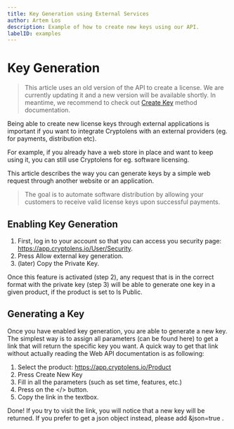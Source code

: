 ```yaml
---
title: Key Generation using External Services
author: Artem Los
description: Example of how to create new keys using our API.
labelID: examples
---
```


# Key Generation

> This article uses an old version of the API to create a license. We are currently updating it and a new version will be available shortly. In meantime,
we recommend to check out [Create Key](https://app.cryptolens.io/docs/api/v3/CreateKey) method documentation.

Being able to create new license keys through external applications is important if you want to integrate Cryptolens with an external providers (eg. for payments, distribution etc).

For example, if you already have a web store in place and want to keep using it, you can still use Cryptolens for eg. software licensing.

This article describes the way you can generate keys by a simple web request through another website or an application.

> The goal is to automate software distribution by allowing your customers to receive valid license keys upon successful payments.

## Enabling Key Generation

1. First, log in to your account so that you can access you security page: https://app.cryptolens.io/User/Security.
2. Press Allow external key generation.
3. (later) Copy the Private Key.

Once this feature is activated (step 2), any request that is in the correct format with the private key (step 3) will be able to generate one key in a given product, if the  product is set to Is Public.

## Generating a Key

Once you have enabled key generation, you are able to generate a new key. The simplest way is to assign all parameters (can be found here) to get a link that will return the specific key you want. A quick way to get that link without actually reading the Web API documentation is as following:

1. Select the product: https://app.cryptolens.io/Product
2. Press Create New Key
3. Fill in all the parameters (such as set time, features, etc.)
4. Press on the </> button.
5. Copy the link in the textbox.

Done! If you try to visit the link, you will notice that a new key will be returned. If you prefer to get a json object instead, please add  &json=true .